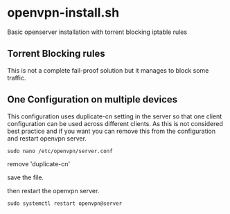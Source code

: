 # openvpn-install.sh
Basic openserver installation with torrent blocking iptable rules


## Torrent Blocking rules
This is not a complete fail-proof solution but it manages to block some traffic. 

## One Configuration on multiple devices
This configuration uses duplicate-cn setting in the server so that one client configuration can be used across different clients.
As this is not considered best practice and if you want you can remove this from the configuration and restart openvpn server.

    sudo nano /etc/openvpn/server.conf

remove 'duplicate-cn'

save the file. 

then restart the openvpn server.

    sudo systemctl restart openvpn@server
